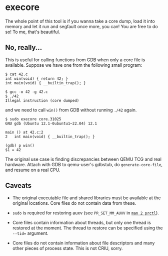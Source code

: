 # execore

The whole point of this tool is if you wanna take a core dump, load it into
memory and let it run and segfault once more, you can! You are free to do so!
To me, that's beautiful.

## No, really...

This is useful for calling functions from GDB when only a core file is
available. Suppose we have one from the following small program:

```
$ cat 42.c
int win(void) { return 42; }
int main(void) { __builtin_trap(); }

$ gcc -o 42 -g 42.c
$ ./42
Illegal instruction (core dumped)
```

and we need to call `win()` from GDB without running `./42` again.

```
$ sudo execore core.31025
GNU gdb (Ubuntu 12.1-0ubuntu1~22.04) 12.1

main () at 42.c:2
2	int main(void) { __builtin_trap(); }

(gdb) p win()
$1 = 42
```

The original use case is finding discrepancies between  QEMU TCG and real
hardware. Attach with GDB to qemu-user's gdbstub, do `generate-core-file`,
and resume on a real CPU.

## Caveats

* The original executable file and shared libraries must be available at the
  original locations. Core files do not contain data from these.

* `sudo` is required for restoring auxv (see `PR_SET_MM_AUXV` in
  [`man 2 prctl`](https://man7.org/linux/man-pages/man2/prctl.2.html)).

* Core files contain information about threads, but only one thread is
  restored at the moment. The thread to restore can be specified using the
  `--tid=` argument.

* Core files do not contain information about file descriptors and many other
  pieces of process state. This is not CRIU, sorry.
